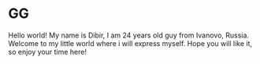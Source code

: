 # GG
Hello world!
My name is Dibir, I am 24 years old guy from Ivanovo, Russia.
Welcome to my little world where i will express myself. 
Hope you will like it, so enjoy your time here!
